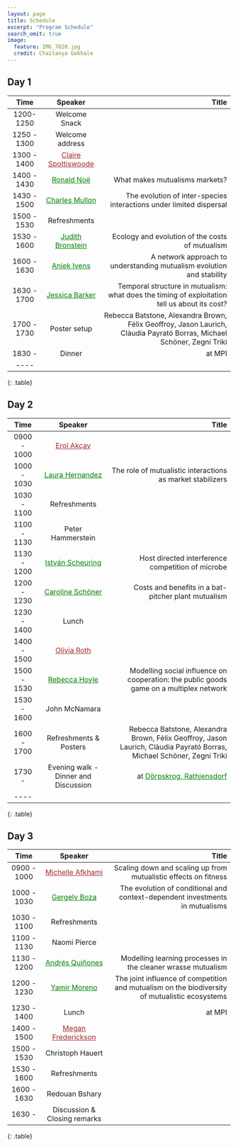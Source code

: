 ```yaml
---
layout: page
title: Schedule
excerpt: "Program Schedule"
search_omit: true
image:
  feature: IMG_7820.jpg
  credit: Chaitanya Gokhale
---
```


<!-- ### Ordered Lists

1. Item one
   1. sub item one
   2. sub item two
   3. sub item three
2. Item two

### Unordered Lists

* Item one
* Item two
* Item three -->

<!-- ## Will be announced in April, 2017 -->

## Day 1

| Time | Speaker | Title |
|:----------------:|:-------:|--------:|
| 1200-1250 | Welcome Snack   |   |
| 1250 - 1300 | Welcome address   |    |
| 1300 - 1400 | <a href="{{ site.url }}/articles/claire-spottiswoode/" style="color:#a52a2a;" >Claire Spottiswoode</a>   |    |
| 1400 - 1430 | <a href="{{ site.url }}/articles/ronald-noe/" style="color:#008000;" >Ronald Noë</a>  |  What makes mutualisms markets?  |
| 1430 - 1500 | <a href="{{ site.url }}/articles/charles-mullon/" style="color:#008000;" >Charles Mullon</a>   |  The evolution of inter-species interactions under limited dispersal  |
| 1500 - 1530 | Refreshments   |    |
| 1530 - 1600 | <a href="{{ site.url }}/articles/judie-bronstein/" style="color:#008000;" >Judith Bronstein</a>  | Ecology and evolution of the costs of mutualism   |
| 1600 - 1630 | <a href="{{ site.url }}/articles/aniek-ivens/" style="color:#008000;" >Aniek Ivens</a>   | A network approach to understanding mutualism evolution and stability   |
| 1630 - 1700 | <a href="{{ site.url }}/articles/jessica-barker/" style="color:#008000;" >Jessica Barker</a>   | Temporal structure in mutualism: what does the timing of exploitation tell us about its cost?   |
| 1700 - 1730 |  Poster setup  |    Rebecca Batstone, Alexandra Brown, Félix Geoffroy, Jason Laurich, Clàudia Payrató Borras, Michael Schöner, Zegni Triki |
| 1830 -  | Dinner   | at MPI   |
|----
{: .table}
## Day 2

| Time | Speaker | Title |
|:--------:|:-------:|--------:|
| 0900 - 1000 | <a href="{{ site.url }}/articles/erol-akcay/" style="color:#a52a2a;" >Erol Akçay</a>   |    |
| 1000 - 1030 | <a href="{{ site.url }}/articles/laura-hernandez/" style="color:#008000;" >Laura Hernandez</a>   | The role of mutualistic interactions as market stabilizers    |
| 1030 - 1100 | Refreshments   |    |
| 1100 - 1130 | Peter Hammerstein   | |
| 1130 - 1200 | <a href="{{ site.url }}/articles/istvan-scheuring/" style="color:#008000;" >István Scheuring</a>   | Host directed interference competition of microbe   |
| 1200 - 1230 | <a href="{{ site.url }}/articles/caroline-schoener/" style="color:#008000;" >Caroline Schöner</a>   | Costs and benefits in a bat-pitcher plant mutualism   |
| 1230 - 1400 | Lunch   |   |
| 1400 - 1500 | <a href="{{ site.url }}/articles/olivia-roth/" style="color:#a52a2a;" >Olivia Roth</a>  |    |
| 1500 - 1530 | <a href="{{ site.url }}/articles/rebecca-hoyle/" style="color:#008000;" >Rebecca Hoyle</a>   |  Modelling social influence on cooperation: the public goods game on a multiplex network   |
| 1530 - 1600 |  John McNamara  |   |
| 1600 - 1700 | Refreshments & Posters   | Rebecca Batstone, Alexandra Brown, Félix Geoffroy, Jason Laurich, Clàudia Payrató Borras, Michael Schöner, Zegni Triki  |
| 1730 -    | Evening walk - Dinner and Discussion   | at <a href="http://www.doerpskrog-rathjensdorf.de" style="color:#008000;" >Dörpskrog, Rathjensdorf </a>  |
|----
{: .table}

## Day 3

| Time | Speaker | Title |
|:-----------:|:-------:|--------:|
| 0900 - 1000 |  <a href="{{ site.url }}/articles/michelle-afkhami/" style="color:#a52a2a;" >Michelle Afkhami </a>  |  Scaling down and scaling up from mutualistic effects on fitness  |
| 1000 - 1030 | <a href="{{ site.url }}/articles/gergely-boza/" style="color:#008000;" >Gergely Boza</a>   | The evolution of conditional and context-dependent investments in mutualisms   |
| 1030 - 1100 | Refreshments   |   |
| 1100 - 1130 | Naomi Pierce   |    |
| 1130 - 1200 | <a href="{{ site.url }}/articles/andres-quinones/" style="color:#008000;" >Andrés Quiñones</a>   | Modelling learning processes in the cleaner wrasse mutualism |
| 1200 - 1230 | <a href="{{ site.url }}/articles/yamir-moreno/" style="color:#008000;" >Yamir Moreno</a>  | The joint influence of competition and mutualism on the biodiversity of mutualistic ecosystems |
| 1230 - 1400 | Lunch   | at MPI |
| 1400 - 1500 | <a href="{{ site.url }}/articles/megan-frederickson/" style="color:#a52a2a;" >Megan Frederickson</a>  |    |
| 1500 - 1530  | Christoph Hauert   |    |
| 1530 - 1600  | Refreshments   |    |
| 1600 - 1630  | Redouan Bshary  |    |
| 1630 -   |  Discussion & Closing remarks  |    |
{: .table}
